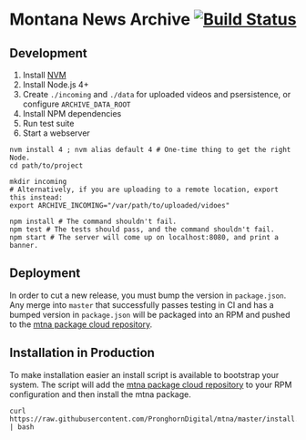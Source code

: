 # Montana News Archive [![Build Status](https://travis-ci.org/PronghornDigital/Montana-News-Archive.svg?branch=master)](https://travis-ci.org/PronghornDigital/Montana-News-Archive)

## Development

1. Install [NVM](https://github.com/creationix/nvm)
1. Install Node.js 4+
1. Create `./incoming` and `./data` for uploaded videos and psersistence, or
   configure `ARCHIVE_DATA_ROOT`
1. Install NPM dependencies
1. Run test suite
1. Start a webserver

```
nvm install 4 ; nvm alias default 4 # One-time thing to get the right Node.
cd path/to/project

mkdir incoming
# Alternatively, if you are uploading to a remote location, export this instead:
export ARCHIVE_INCOMING="/var/path/to/uploaded/vidoes"

npm install # The command shouldn't fail.
npm test # The tests should pass, and the command shouldn't fail.
npm start # The server will come up on localhost:8080, and print a banner.
```
## Deployment
In order to cut a new release, you must bump the version in `package.json`. Any merge into `master` that successfully passes testing in CI and has a bumped version in `package.json` will be packaged into an RPM and pushed to the [mtna package cloud repository][repo_url].

## Installation in Production
To make installation easier an install script is available to bootstrap your system. The script will add the [mtna package cloud repository][repo_url] to your RPM configuration and then install the mtna package.

```
curl https://raw.githubusercontent.com/PronghornDigital/mtna/master/install.sh | bash
```

[repo_url]: https://packagecloud.io/PronghornDigital/mtna
